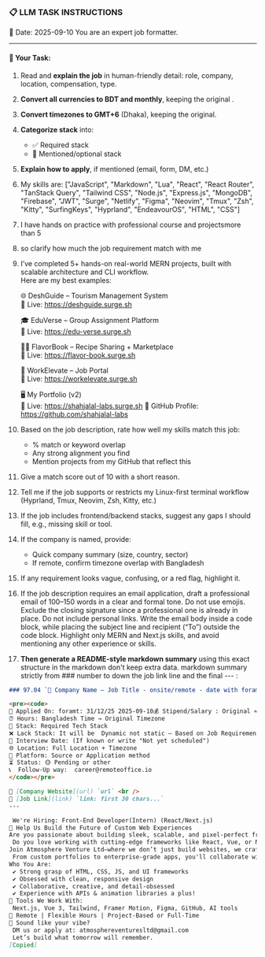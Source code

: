 ### 📋 LLM TASK INSTRUCTIONS  
📅 Date: 2025-09-10
You are an expert job formatter.

---

#### 🔧 Your Task:
1. Read and **explain the job** in human-friendly detail: role, company, location, compensation, type.  
2. **Convert all currencies to BDT and monthly**, keeping the original .  
3. **Convert timezones to GMT+6** (Dhaka), keeping the original.  
4. **Categorize stack** into:  
   - ✅ Required stack  
   - 🔧 Mentioned/optional stack  
5. **Explain how to apply**, if mentioned (email, form, DM, etc.)  
7. My skills are: ["JavaScript", "Markdown", "Lua", "React", "React Router", "TanStack Query", "Tailwind CSS", "Node.js", "Express.js", "MongoDB", "Firebase", "JWT", "Surge", "Netlify", "Figma", "Neovim", "Tmux", "Zsh", "Kitty", "SurfingKeys", "Hyprland", "EndeavourOS", "HTML", "CSS"]
8. I have hands on practice with professional course and projectsmore than 5
9. so clarify how much the job requirement match with me 
10. I’ve completed 5+ hands-on real-world MERN projects, built with scalable architecture and CLI workflow.  
    Here are my best examples:

    🌐 DeshGuide – Tourism Management System  
    🔗 Live: https://deshguide.surge.sh

    🎓 EduVerse – Group Assignment Platform  
    🔗 Live: https://edu-verse.surge.sh

    🧑‍🍳 FlavorBook – Recipe Sharing + Marketplace  
    🔗 Live: https://flavor-book.surge.sh

    💼 WorkElevate – Job Portal  
    🔗 Live: https://workelevate.surge.sh

    🖥️ My Portfolio (v2)  
    🔗 Live: https://shahjalal-labs.surge.sh
    🚀 GitHub Profile: https://github.com/shahjalal-labs

11. Based on the job description, rate how well my skills match this job:  
    - % match or keyword overlap  
    - Any strong alignment you find  
    - Mention projects from my GitHub that reflect this

12. Give a match score out of 10 with a short reason.

13. Tell me if the job supports or restricts my Linux-first terminal workflow (Hyprland, Tmux, Neovim, Zsh, Kitty, etc.)

14. If the job includes frontend/backend stacks, suggest any gaps I should fill, e.g., missing skill or tool.

15. If the company is named, provide:  
    - Quick company summary (size, country, sector)  
    - If remote, confirm timezone overlap with Bangladesh

16. If any requirement looks vague, confusing, or a red flag, highlight it.

17. If the job description requires an email application, draft a professional email of 100–150 words in a clear and formal tone. Do not use emojis. Exclude the closing signature since a professional one is already in place. Do not include personal links. Write the email body inside a code block, while placing the subject line and recipient (“To”) outside the code block. Highlight only MERN and Next.js skills, and avoid mentioning any other experience or skills.

18. **Then generate a README-style markdown summary** using this exact structure in the markdown don't keep extra data. markdown summary strictly from ### number to down the job link line and the final --- :
```markdown
### 97.04 `🏢 Company Name — Job Title - onsite/remote - date with foramt: 31/12/25 - BDT salary`

<pre><code>
📅 Applied On: foramt: 31/12/25 2025-09-10💰 Stipend/Salary : Original ≈ Converted BDT / Monthly
⏰ Hours: Bangladesh Time → Original Timezone
🧰 Stack: Required Tech Stack
❌ Lack Stack: It will be  Dynamic not static – Based on Job Requirements: For your example added: mysql, postgres, redis, docker, nginx, aws, gcp, azure, firebase, netlify, surge, figma, sketch, etc.
📆 Interview Date: (If known or write "Not yet scheduled")
🌐 Location: Full Location + Timezone
🧭 Platform: Source or Application method
⏳ Status: 🟡 Pending or other
📞  Follow-Up way:  career@remoteoffice.io
</code></pre>

🔗 [Company Website](url) `url` <br />
🔗 [Job Link](link) `link: first 30 chars...`
---

 We're Hiring: Front-End Developer(Intern) (React/Next.js)
🚀 Help Us Build the Future of Custom Web Experiences
Are you passionate about building sleek, scalable, and pixel-perfect front-end interfaces?
 Do you love working with cutting-edge frameworks like React, Vue, or Next.js?
Join Atmosphere Venture Ltd—where we don’t just build websites, we craft futuristic digital experiences 
 From custom portfolios to enterprise-grade apps, you'll collaborate with top-tier designers and developers on projects that push creative boundaries.
Who You Are:
 ✔️ Strong grasp of HTML, CSS, JS, and UI frameworks
 ✔️ Obsessed with clean, responsive design
 ✔️ Collaborative, creative, and detail-obsessed
 ✔️ Experience with APIs & animation libraries a plus!
🔧 Tools We Work With:
 Next.js, Vue 3, Tailwind, Framer Motion, Figma, GitHub, AI tools
📍 Remote | Flexible Hours | Project-Based or Full-Time
📩 Sound like your vibe?
 DM us or apply at: atmosphereventuresltd@gmail.com
 Let’s build what tomorrow will remember.
[Copied]

```